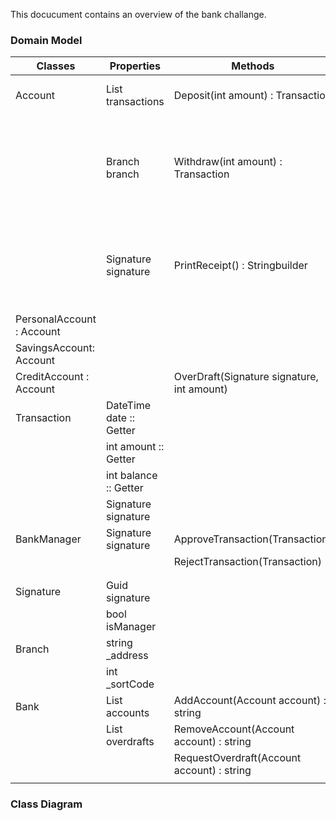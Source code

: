 
This docucument contains an overview of the bank challange.

### Domain Model
| Classes                   | Properties                     | Methods                                    | Returns                                                                              |
|---------------------------|--------------------------------|--------------------------------------------|--------------------------------------------------------------------------------------|
| Account                   | List<Transaction> transactions | Deposit(int amount) : Transaction          | Adds the amount to the balance.                                                      |
|                           | Branch branch                  | Withdraw(int amount) : Transaction         | Checks if balance > amount, return a Transaction, Otherwise return empty Transaction |
|                           | Signature signature            | PrintReceipt() : Stringbuilder             | Goes through all transactions and returns a Stringbuilder with all Transactions.     |
| PersonalAccount : Account |                                |                                            |                                                                                      |
| SavingsAccount: Account   |                                |                                            |                                                                                      |
| CreditAccount : Account   |                                | OverDraft(Signature signature, int amount) |                                                                                      |
| Transaction               | DateTime date :: Getter        |                                            |                                                                                      |
|                           | int amount :: Getter           |                                            |                                                                                      |
|                           | int balance :: Getter          |                                            |                                                                                      |
|                           | Signature signature            |                                            |                                                                                      |
| BankManager               | Signature signature            | ApproveTransaction(Transaction)            |                                                                                      |
|                           |                                | RejectTransaction(Transaction)             |                                                                                      |
|                           |                                |                                            |                                                                                      |
|                           |                                |                                            |                                                                                      |
| Signature                 | Guid signature                 |                                            |                                                                                      |
|                           | bool isManager                 |                                            |                                                                                      |
| Branch                    | string _address                |                                            |                                                                                      |
|                           | int _sortCode                  |                                            |                                                                                      |
| Bank                      | List<Account> accounts         | AddAccount(Account account) : string       |                                                                                      |
|                           | List<Transaction> overdrafts   | RemoveAccount(Account account) : string    |                                                                                      |
|                           |                                | RequestOverdraft(Account account) : string |                                                                                      |
|                           |                                |                                            |                                                                                      |

### Class Diagram

